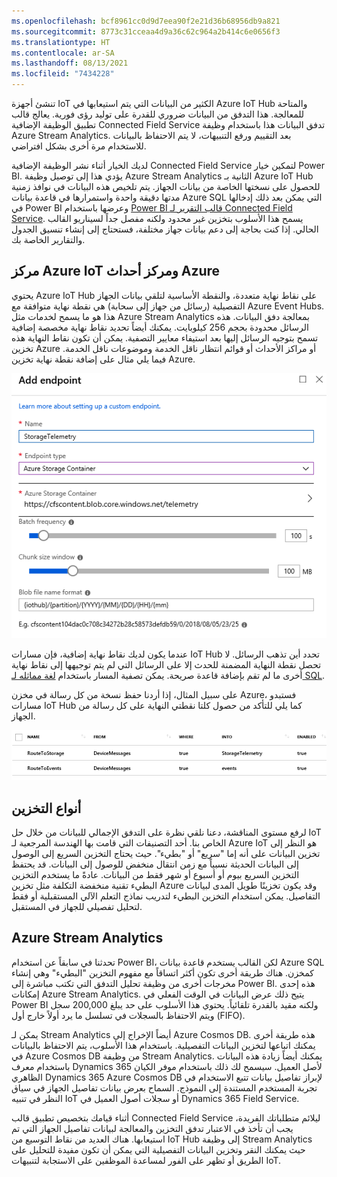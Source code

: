 ```yaml
---
ms.openlocfilehash: bcf8961cc0d9d7eea90f2e21d36b68956db9a821
ms.sourcegitcommit: 8773c31cceaa4d9a36c62c964a2b414c6e0656f3
ms.translationtype: HT
ms.contentlocale: ar-SA
ms.lasthandoff: 08/13/2021
ms.locfileid: "7434228"
---
```

تنشئ أجهزة IoT الكثير من البيانات التي يتم استيعابها في Azure IoT Hub والمتاحة للمعالجة. هذا التدفق من البيانات ضروري للقدرة على توليد رؤى فورية. يعالج قالب تطبيق الوظيفة الإضافية Connected Field Service تدفق البيانات هذا باستخدام وظيفة Azure Stream Analytics. بعد التقييم ورفع التنبيهات، لا يتم الاحتفاظ بالبيانات للاستخدام مرة أخرى بشكل افتراضي.

لديك الخيار أثناء نشر الوظيفة الإضافية Connected Field Service لتمكين خيار Power BI. يؤدي هذا إلى توصيل وظيفة Azure Stream Analytics الثانية بـ Azure IoT Hub للحصول على نسختها الخاصة من بيانات الجهاز. يتم تلخيص هذه البيانات في نوافذ زمنية مدتها دقيقة واحدة واستمرارها في قاعدة بيانات Azure SQL التي يمكن بعد ذلك إدخالها في Power BI وعرضها باستخدام [Power BI قالب التقرير لـ Connected Field Service](https://www.microsoft.com/download/details.aspx?id=54298). يسمح هذا الأسلوب بتخزين غير محدود ولكنه مفصل جداً لسيناريو القالب الحالي. إذا كنت بحاجة إلى دعم بيانات جهاز مختلفة، فستحتاج إلى إنشاء تنسيق الجدول والتقارير الخاصة بك.

## <a name="azure-iot-hub-and-azure-event-hub"></a>مركز Azure IoT ومركز أحداث Azure

يحتوي Azure IoT Hub على نقاط نهاية متعددة، والنقطة الأساسية لتلقي بيانات الجهاز التفصيلية (رسائل من جهاز إلى سحابة) هي نقطة نهاية متوافقة مع Azure Event Hubs. هذا هو ما يسمح لخدمات مثل Azure Stream Analytics بمعالجة دفق البيانات. هذه الرسائل محدودة بحجم 256 كيلوبايت. يمكنك أيضاً تحديد نقاط نهاية مخصصة إضافية تسمح بتوجيه الرسائل إليها بعد استيفاء معايير التصفية.
يمكن أن تكون نقاط النهاية هذه تخزين Azure أو مراكز الأحداث أو قوائم انتظار ناقل الخدمة وموضوعات ناقل الخدمة. فيما يلي مثال على إضافة نقطة نهاية تخزين Azure.

![لقطة شاشة لمثال على إضافة نقطة نهاية تخزين Azure.](../media/add-endpoint.png)

عندما يكون لديك نقاط نهاية إضافية، فإن مسارات IoT Hub تحدد أين تذهب الرسائل. لا تحصل نقطة النهاية المضمنة للحدث إلا على الرسائل التي لم يتم توجيهها إلى نقاط نهاية أخرى ما لم تقم بإضافة قاعدة صريحة. يمكن تصفية المسار باستخدام [لغة مماثله لـ SQL](/azure/iot-hub/iot-hub-devguide-query-language/?azure-portal=true).

على سبيل المثال، إذا أردنا حفظ نسخة من كل رسالة في مخزن Azure، فستبدو مسارات IoT Hub كما يلي للتأكد من حصول كلتا نقطتي النهاية على كل رسالة من الجهاز.

![لقطة شاشة لكلا نقطتي النهاية وهي تتلقى كل رسالة من الجهاز.](../media/iot-hub-routes.png)

## <a name="storage-types"></a>أنواع التخزين

لرفع مستوى المناقشة، دعنا نلقي نظرة على التدفق الإجمالي للبيانات من خلال حل IoT الخاص بنا. أحد التصنيفات التي قامت بها الهندسة المرجعية لـ Azure IoT هو النظر إلى تخزين البيانات على أنه إما "سريع" أو "بطيء". حيث يحتاج التخزين السريع إلى الوصول إلى البيانات الحديثة نسبياً مع زمن انتقال منخفض للوصول إلى البيانات. قد يحتفظ التخزين السريع بيوم أو أسبوع أو شهر فقط من البيانات. عادةً ما يستخدم التخزين البطيء تقنية منخفضة التكلفة مثل تخزين Azure وقد يكون تخزينًا طويل المدى لبيانات التفاصيل. يمكن استخدام التخزين البطيء لتدريب نماذج التعلم الآلي المستقبلية أو فقط لتحليل تفصيلي للجهاز في المستقبل.

## <a name="azure-stream-analytics"></a>Azure Stream Analytics

تحدثنا في سابقاً عن استخدام Power BI، لكن القالب يستخدم قاعدة بيانات Azure SQL كمخزن. هناك طريقة أخرى تكون أكثر اتساقاً مع مفهوم التخزين "البطيء" وهي إنشاء مخرجات أخرى من وظيفة تحليل التدفق التي تكتب مباشرة إلى Power BI. هذه إحدى إمكانات Azure Stream Analytics.
يتيح ذلك عرض البيانات في الوقت الفعلي في Power BI ولكنه مقيد بالقدرة تلقائياً. يحتوي هذا الأسلوب على حد يبلغ 200,000 سجل ويتم الاحتفاظ بالسجلات في تسلسل ما يرد أولاً خارج أول (FIFO).

يمكن لـ Stream Analytics أيضاً الإخراج إلى Azure Cosmos DB. هذه طريقة أخرى يمكنك اتباعها لتخزين البيانات التفصيلية. باستخدام هذا الأسلوب، يتم الاحتفاظ بالبيانات في Azure Cosmos DB من وظيفة Stream Analytics. يمكنك أيضاً زيادة هذه البيانات باستخدام معرف Dynamics 365 لأصل العميل. سيسمح لك ذلك باستخدام موفر الكيان الظاهري Dynamics 365 Azure Cosmos DB لإبراز تفاصيل بيانات تتبع الاستخدام في تجربة المستخدم المستندة إلى النموذج. السماح بعرض بيانات تفاصيل الجهاز في سياق النظر في تنبيه IoT أو سجلات أصول العميل في Dynamics 365 Field Service.

أثناء قيامك بتخصيص تطبيق قالب Connected Field Service ليلائم متطلباتك الفريدة، يجب أن تأخذ في الاعتبار تدفق التخزين والمعالجة لبيانات تفاصيل الجهاز التي تم استيعابها. هناك العديد من نقاط التوسيع من IoT Hub إلى وظيفة Stream Analytics حيث يمكنك النقر وتخزين البيانات التفصيلية التي يمكن أن تكون مفيدة للتحليل على الطريق أو تظهر على الفور لمساعدة الموظفين على الاستجابة لتنبيهات IoT.
